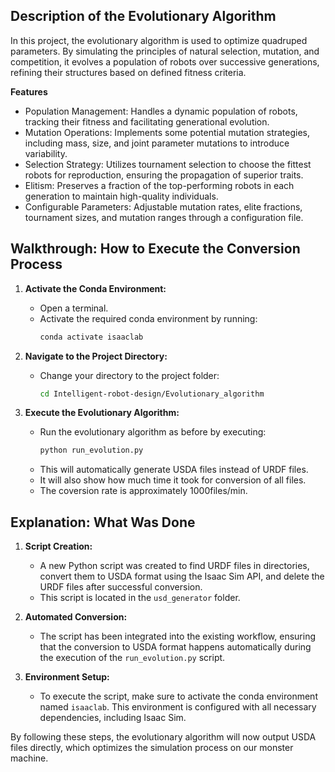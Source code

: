 ## Description of the Evolutionary Algorithm
In this project, the evolutionary algorithm is used to optimize quadruped parameters. By simulating the principles of natural selection, mutation, and competition, it evolves a population of robots over successive generations, refining their structures based on defined fitness criteria.

**Features**
- Population Management: Handles a dynamic population of robots, tracking their fitness and facilitating generational evolution.
- Mutation Operations: Implements some potential mutation strategies, including mass, size, and joint parameter mutations to introduce variability.
- Selection Strategy: Utilizes tournament selection to choose the fittest robots for reproduction, ensuring the propagation of superior traits.
- Elitism: Preserves a fraction of the top-performing robots in each generation to maintain high-quality individuals.
- Configurable Parameters: Adjustable mutation rates, elite fractions, tournament sizes, and mutation ranges through a configuration file.

## Walkthrough: How to Execute the Conversion Process

1. **Activate the Conda Environment:**
   - Open a terminal.
   - Activate the required conda environment by running:
     ```bash
     conda activate isaaclab
     ```

2. **Navigate to the Project Directory:**
   - Change your directory to the project folder:
     ```bash
     cd Intelligent-robot-design/Evolutionary_algorithm
     ```

3. **Execute the Evolutionary Algorithm:**
   - Run the evolutionary algorithm as before by executing:
     ```bash
     python run_evolution.py
     ```
   - This will automatically generate USDA files instead of URDF files.
   - It will also show how much time it took for conversion of all files.
   - The coversion rate is approximately 1000files/min.

## Explanation: What Was Done

1. **Script Creation:**
   - A new Python script was created to find URDF files in directories, convert them to USDA format using the Isaac Sim API, and delete the URDF files after successful conversion.
   - This script is located in the `usd_generator` folder.

2. **Automated Conversion:**
   - The script has been integrated into the existing workflow, ensuring that the conversion to USDA format happens automatically during the execution of the `run_evolution.py` script.

3. **Environment Setup:**
   - To execute the script, make sure to activate the conda environment named `isaaclab`. This environment is configured with all necessary dependencies, including Isaac Sim.

By following these steps, the evolutionary algorithm will now output USDA files directly, which optimizes the simulation process on our monster machine.
